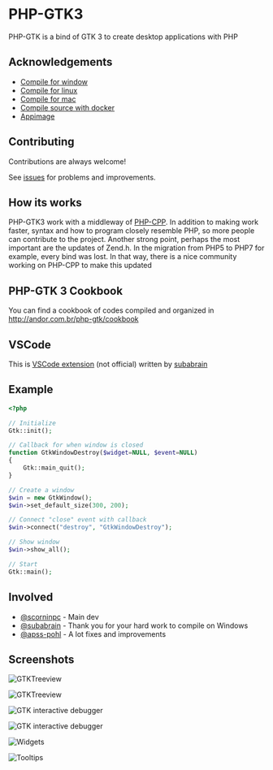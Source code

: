 
# PHP-GTK3

PHP-GTK is a bind of GTK 3 to create desktop applications with PHP

## Acknowledgements

 - [Compile for window](https://github.com/scorninpc/php-gtk3/blob/master/docs/compile-windows.md)
 - [Compile for linux](https://github.com/scorninpc/php-gtk3/blob/master/docs/compile-linux.md)
 - [Compile for mac](https://github.com/scorninpc/php-gtk3/blob/master/docs/compile-mac.md)
 - [Compile source with docker](https://github.com/scorninpc/php-gtk3/blob/master/docs/compile-docker.md)
 - [Appimage](https://github.com/scorninpc/php-gtk3/blob/master/docs/appimage.md)

## Contributing

Contributions are always welcome!

See [issues](https://github.com/scorninpc/php-gtk3/issues) for problems and improvements.

## How its works

PHP-GTK3 work with a middleway of [PHP-CPP](https://github.com/CopernicaMarketingSoftware/PHP-CPP). In addition to making work faster, syntax and how to program closely resemble PHP, so more people can contribute to the project. Another strong point, perhaps the most important are the updates of Zend.h. In the migration from PHP5 to PHP7 for example, every bind was lost. In that way, there is a nice community working on PHP-CPP to make this updated

## PHP-GTK 3 Cookbook

You can find a cookbook of codes compiled and organized in http://andor.com.br/php-gtk/cookbook

## VSCode

This is [VSCode extension](https://marketplace.visualstudio.com/items?itemName=RobertBeran.PHPGTK3Syntax) (not official) written by [subabrain](https://github.com/subabrain)

## Example

```php
<?php

// Initialize
Gtk::init();

// Callback for when window is closed
function GtkWindowDestroy($widget=NULL, $event=NULL)
{
	Gtk::main_quit();
}

// Create a window
$win = new GtkWindow();
$win->set_default_size(300, 200);

// Connect "close" event with callback
$win->connect("destroy", "GtkWindowDestroy");

// Show window
$win->show_all();

// Start
Gtk::main();
```

## Involved

- [@scorninpc](https://www.github.com/scorninpc) - Main dev
- [@subabrain](https://www.github.com/subabrain) - Thank you for your hard work to compile on Windows
- [@apss-pohl](https://github.com/apss-pohl) - A lot fixes and improvements

## Screenshots

![GTKTreeview](https://i.imgur.com/zrO87QV.jpg)

![GTKTreeview](https://i.imgur.com/NeEjyLj.jpg)

![GTK interactive debugger](https://i.imgur.com/P50OpKF.jpg)

![GTK interactive debugger](https://i.imgur.com/NZkie9R.jpg)

![Widgets](https://i.imgur.com/UpBIYQB.jpg)

![Tooltips](https://i.imgur.com/cGECrWu.jpg)

